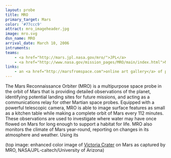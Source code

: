 ```yaml
---
layout: probe
title: MRO
primary_target: Mars
color: '#77ccc9'
attract: mro_imageheader.jpg
image: mro.svg
dsn_name: MRO
arrival_date: March 10, 2006
intruments:
teams:
    - <a href="http://mars.jpl.nasa.gov/mro/">JPL</a>
    - <a href="http://www.nasa.gov/mission_pages/MRO/main/index.html">NASA</a>
links:
    - an <a href="http://marsfromspace.com">online art gallery</a> of pictures from MRO
---
```

The Mars Reconnaissance Orbiter (MRO) is a multipurpose space probe in the orbit of Mars that is providing detailed observations of the planet, identifying potential landing sites for future missions, and acting as a communications relay for other Martian space probes. Equipped with a powerful telescopic camera, MRO is able to image surface features as small as a kitchen table while making a complete orbit of Mars every 112 minutes. These observations are used to investigate where water may have once flowed on Mars for long enough to support a habitat for life. MRO also monitors the climate of Mars year-round, reporting on changes in its atmosphere and weather. Using its 

<div class="caption">(top image: enhanced color image of <a href="http://hirise.lpl.arizona.edu/ESP_013954_1780">Victoria Crater</a> on Mars as captured by MRO, NASA/JPL-caltech/University of Arizona)</div>